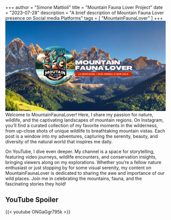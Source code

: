 +++
author = "Simone Mattioli"
title = "Mountain Fauna Lover Project"
date = "2023-07-28"
description = "A brief description of Mountain Fauna Lover presence on Social media Platforms"
tags = [
    "MountainFaunaLover"
]
+++
![My personal Brand Logo](logo.jpg)
Welcome to MountainFaunaLover! Here, I share my passion for nature, wildlife, and the captivating landscapes of mountain regions. On Instagram, you’ll find a curated collection of my favorite moments in the wilderness, from up-close shots of unique wildlife to breathtaking mountain vistas. Each post is a window into my adventures, capturing the serenity, beauty, and diversity of the natural world that inspires me daily.

On YouTube, I dive even deeper. My channel is a space for storytelling, featuring video journeys, wildlife encounters, and conservation insights, bringing viewers along on my explorations. Whether you’re a fellow nature enthusiast or just stopping by for some visual serenity, my content on MountainFaunaLover is dedicated to sharing the awe and importance of our wild places. Join me in celebrating the mountains, fauna, and the fascinating stories they hold!

## YouTube Spoiler

{{< youtube ONGaGgr795k >}}